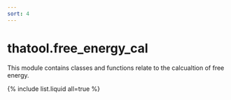 ```yaml
---
sort: 4
---
```


# thatool.free_energy_cal 

This module contains classes and functions relate to the calcualtion of free energy.

{% include list.liquid all=true %}
